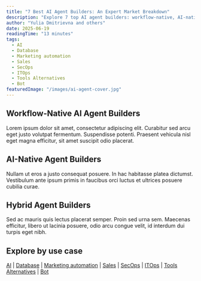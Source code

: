 ```yaml
---
title: "7 Best AI Agent Builders: An Expert Market Breakdown"
description: "Explore 7 top AI agent builders: workflow-native, AI-native & hybrid. Compare AI agent builder platforms by use case, integration & flexibility!"
author: "Yulia Dmitrievna and others"
date: 2025-06-19
readingTime: "13 minutes"
tags:
  - AI
  - Database
  - Marketing automation
  - Sales
  - SecOps
  - ITOps
  - Tools Alternatives
  - Bot
featuredImage: "/images/ai-agent-cover.jpg"
---
```


## Workflow-Native AI Agent Builders

Lorem ipsum dolor sit amet, consectetur adipiscing elit. Curabitur sed arcu eget justo volutpat fermentum. Suspendisse potenti. Praesent vehicula nisl eget magna efficitur, sit amet suscipit odio placerat.

## AI-Native Agent Builders

Nullam ut eros a justo consequat posuere. In hac habitasse platea dictumst. Vestibulum ante ipsum primis in faucibus orci luctus et ultrices posuere cubilia curae.

## Hybrid Agent Builders

Sed ac mauris quis lectus placerat semper. Proin sed urna sem. Maecenas efficitur, libero ut lacinia posuere, odio arcu congue velit, id interdum dui turpis eget nibh.

## Explore by use case

[AI](/tags/ai) | [Database](/tags/database) | [Marketing automation](/tags/marketing-automation) | [Sales](/tags/sales) | [SecOps](/tags/secops) | [ITOps](/tags/itops) | [Tools Alternatives](/tags/tools-alternatives) | [Bot](/tags/bot)

